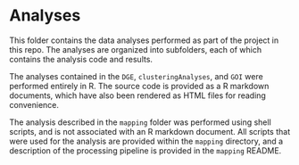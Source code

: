 # Analyses

This folder contains the data analyses performed as part of the project in this repo. The analyses are organized into subfolders, each of which contains the analysis code and results.

The analyses contained in the `DGE`, `clusteringAnalyses`, and `GOI` were performed entirely in R. The source code is provided as a R markdown documents, which have also been rendered as HTML files for reading convenience. 

The analysis described in the `mapping` folder was performed using shell scripts, and is not associated with an R markdown document. All scripts that were used for the analysis are provided within the `mapping` directory, and a description of the processing pipeline is provided in the `mapping` README.
